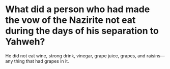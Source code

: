 # What did a person who had made the vow of the Nazirite not eat during the days of his separation to Yahweh?

He did not eat wine, strong drink, vinegar, grape juice, grapes, and raisins—any thing that had grapes in it.
